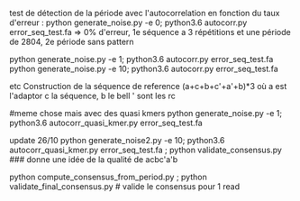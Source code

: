 test de détection de la période avec l'autocorrelation en fonction du taux d'erreur :
python generate_noise.py -e 0;  python3.6 autocorr.py error_seq_test.fa 
=> 0% d'erreur, 1e séquence a 3 répétitions et une période de 2804, 2e période sans pattern

python generate_noise.py -e 1;  python3.6 autocorr.py error_seq_test.fa
python generate_noise.py -e 10;  python3.6 autocorr.py error_seq_test.fa

etc
Construction de la séquence de reference
(a+c+b+c'+a'+b)*3
où a est l'adaptor
c la séquence,
b le bell
' sont les rc

#meme chose mais avec des quasi kmers
python generate_noise.py -e 1;  python3.6 autocorr_quasi_kmer.py error_seq_test.fa




update 26/10
python generate_noise2.py -e 10;  python3.6 autocorr_quasi_kmer.py error_seq_test.fa ; python validate_consensus.py   ### donne une idée de la qualité de acbc'a'b


python compute_consensus_from_period.py ; python validate_final_consensus.py # valide le consensus pour 1 read
